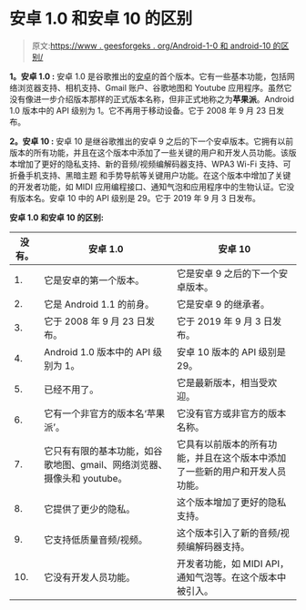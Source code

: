 # 安卓 1.0 和安卓 10 的区别

> 原文:[https://www . geesforgeks . org/Android-1-0 和 android-10 的区别/](https://www.geeksforgeeks.org/difference-between-android-1-0-and-android-10/)

**1。安卓 1.0 :**
安卓 1.0 是谷歌推出的[安卓](https://www.geeksforgeeks.org/introduction-to-android-development/)的首个版本。它有一些基本功能，包括网络浏览器支持、相机支持、Gmail 账户、谷歌地图和 Youtube 应用程序。虽然它没有像进一步介绍版本那样的正式版本名称，但非正式地称之为**苹果派**。Android 1.0 版本中的 API 级别为 1。它不再用于移动设备。它于 2008 年 9 月 23 日发布。

**2。安卓 10 :**
安卓 10 是继谷歌推出的安卓 9 之后的下一个安卓版本。它拥有以前版本的所有功能，并且在这个版本中添加了一些关键的用户和开发人员功能。该版本增加了更好的隐私支持、新的音频/视频编解码器支持、WPA3 Wi-Fi 支持、可折叠手机支持、黑暗主题
和手势导航等关键用户功能。在这个版本中增加了关键的开发者功能，如 MIDI 应用编程接口、通知气泡和应用程序中的生物认证。它没有版本名。安卓 10 中的 API 级别是 29。它于 2019 年 9 月 3 日发布。

**安卓 1.0 和安卓 10 的区别:**

<center>

| 没有。 | 安卓 1.0 | 安卓 10 |
| --- | --- | --- |
| 1. | 它是安卓的第一个版本。 | 它是安卓 9 之后的下一个安卓版本。 |
| 2. | 它是 Android 1.1 的前身。 | 它是安卓 9 的继承者。 |
| 3. | 它于 2008 年 9 月 23 日发布。 | 它于 2019 年 9 月 3 日发布。 |
| 4. | Android 1.0 版本中的 API 级别为 1。 | 安卓 10 版本的 API 级别是 29。 |
| 5. | 已经不用了。 | 它是最新版本，相当受欢迎。 |
| 6. | 它有一个非官方的版本名‘苹果派’。 | 它没有官方或非官方的版本名称。 |
| 7. | 它只有有限的基本功能，如谷歌地图、gmail、网络浏览器、摄像头和 youtube。 | 它具有以前版本的所有功能，并且在这个版本中添加了一些新的用户和开发人员功能。 |
| 8. | 它提供了更少的隐私。 | 这个版本增加了更好的隐私支持。 |
| 9. | 它支持低质量音频/视频。 | 这个版本引入了新的音频/视频编解码器支持。 |
| 10. | 它没有开发人员功能。 | 开发者功能，如 MIDI API，通知气泡等。在这个版本中被引入。 |

</center>